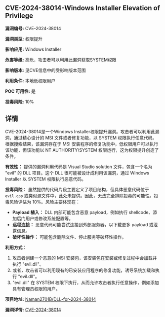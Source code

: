 ## CVE-2024-38014-Windows Installer Elevation of Privilege

**漏洞编号:** CVE-2024-38014

**漏洞类型:** 权限提升

**影响应用:** Windows Installer

**危害等级:** 高危，攻击者可以利用此漏洞获取SYSTEM权限

**影响版本:** 见CVE信息中的受影响版本范围

**利用条件:** 本地低权限用户

**POC 可用性:** 是

**投毒风险:** 10%

## 详情

CVE-2024-38014是一个Windows Installer权限提升漏洞。攻击者可以利用此漏洞，通过精心设计的 MSI 文件或者修复功能，以 SYSTEM 权限执行任意代码。根据搜索结果，该漏洞存在于 MSI 安装程序的修复功能中，低权限用户可以执行该功能，但该功能以 NT AUTHORITY\SYSTEM 权限运行，这为权限提升创造了条件。

**有效性：**
提供的漏洞利用代码是 Visual Studio solution 文件，包含一个名为 "evil" 的 DLL 项目。这个 DLL 很可能被设计成利用该漏洞，通过 Windows Installer 以 SYSTEM 权限执行恶意代码。

**投毒风险：**
虽然提供的代码片段主要定义了项目结构，但具体恶意代码位于 `evil.cpp` 或类似源文件中，此处未提供。因此，无法完全排除投毒的可能性。投毒风险评估为 10%。风险主要体现在：
*   **Payload 植入：** DLL 内部可能包含恶意 payload，例如执行 shellcode、添加后门用户或修改系统配置等。
*   **远程连接：** 恶意代码可能尝试连接到外部服务器，以下载更多 payload 或泄露信息。
*   **破坏性操作：** 可能包含删除文件、停止服务等破坏性操作。

**利用方式：**
1.  攻击者创建一个恶意的 MSI 安装包，该安装包在安装或修复过程中会加载并执行 "evil.dll"。
2.  或者，攻击者可以利用现有的已安装应用程序的修复功能，诱导系统加载和执行 "evil.dll"。
3.  "evil.dll" 在 SYSTEM 权限下执行，从而允许攻击者执行任意操作，例如添加具有管理员权限的用户。



**项目地址:** [Naman2701B/DLL-for-2024-38014](https://github.com/Naman2701B/DLL-for-2024-38014)

**漏洞详情:** [CVE-2024-38014](https://nvd.nist.gov/vuln/detail/CVE-2024-38014)